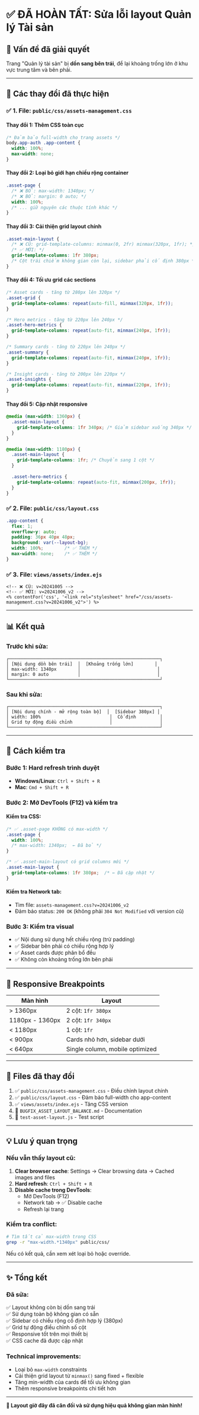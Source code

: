 # ✅ ĐÃ HOÀN TẤT: Sửa lỗi layout Quản lý Tài sản

## 🎯 Vấn đề đã giải quyết
Trang "Quản lý tài sản" bị **dồn sang bên trái**, để lại khoảng trống lớn ở khu vực trung tâm và bên phải.

---

## 🔧 Các thay đổi đã thực hiện

### ✅ 1. File: `public/css/assets-management.css`

#### Thay đổi 1: Thêm CSS toàn cục
```css
/* Đảm bảo full-width cho trang assets */
body.app-auth .app-content {
  width: 100%;
  max-width: none;
}
```

#### Thay đổi 2: Loại bỏ giới hạn chiều rộng container
```css
.asset-page {
  /* ❌ BỎ: max-width: 1340px; */
  /* ❌ BỎ: margin: 0 auto; */
  width: 100%;
  /* ... giữ nguyên các thuộc tính khác */
}
```

#### Thay đổi 3: Cải thiện grid layout chính
```css
.asset-main-layout {
  /* ❌ CŨ: grid-template-columns: minmax(0, 2fr) minmax(320px, 1fr); */
  /* ✅ MỚI: */
  grid-template-columns: 1fr 380px;
  /* Cột trái chiếm không gian còn lại, sidebar phải cố định 380px */
}
```

#### Thay đổi 4: Tối ưu grid các sections
```css
/* Asset cards - tăng từ 280px lên 320px */
.asset-grid {
  grid-template-columns: repeat(auto-fill, minmax(320px, 1fr));
}

/* Hero metrics - tăng từ 220px lên 240px */
.asset-hero-metrics {
  grid-template-columns: repeat(auto-fit, minmax(240px, 1fr));
}

/* Summary cards - tăng từ 220px lên 240px */
.asset-summary {
  grid-template-columns: repeat(auto-fit, minmax(240px, 1fr));
}

/* Insight cards - tăng từ 200px lên 220px */
.asset-insights {
  grid-template-columns: repeat(auto-fit, minmax(220px, 1fr));
}
```

#### Thay đổi 5: Cập nhật responsive
```css
@media (max-width: 1360px) {
  .asset-main-layout {
    grid-template-columns: 1fr 340px; /* Giảm sidebar xuống 340px */
  }
}

@media (max-width: 1180px) {
  .asset-main-layout {
    grid-template-columns: 1fr; /* Chuyển sang 1 cột */
  }
  
  .asset-hero-metrics {
    grid-template-columns: repeat(auto-fit, minmax(200px, 1fr));
  }
}
```

### ✅ 2. File: `public/css/layout.css`

```css
.app-content {
  flex: 1;
  overflow-y: auto;
  padding: 36px 40px 48px;
  background: var(--layout-bg);
  width: 100%;        /* ✅ THÊM */
  max-width: none;    /* ✅ THÊM */
}
```

### ✅ 3. File: `views/assets/index.ejs`

```ejs
<!-- ❌ CŨ: v=20241005 -->
<!-- ✅ MỚI: v=20241006_v2 -->
<% contentFor('css', '<link rel="stylesheet" href="/css/assets-management.css?v=20241006_v2">') %>
```

---

## 📊 Kết quả

### Trước khi sửa:
```
┌─────────────────────────────────────────────────────────┐
│ [Nội dung dồn bên trái]  │  [Khoảng trống lớn]        │
│ max-width: 1340px        │                             │
│ margin: 0 auto           │                             │
└─────────────────────────────────────────────────────────┘
```

### Sau khi sửa:
```
┌─────────────────────────────────────────────────────────┐
│ [Nội dung chính - mở rộng toàn bộ]  │  [Sidebar 380px] │
│ width: 100%                          │  Cố định         │
│ Grid tự động điều chỉnh              │                  │
└─────────────────────────────────────────────────────────┘
```

---

## 🧪 Cách kiểm tra

### Bước 1: Hard refresh trình duyệt
- **Windows/Linux**: `Ctrl + Shift + R`
- **Mac**: `Cmd + Shift + R`

### Bước 2: Mở DevTools (F12) và kiểm tra

#### Kiểm tra CSS:
```css
/* ✅ .asset-page KHÔNG có max-width */
.asset-page {
  width: 100%;
  /* max-width: 1340px;  ← Đã bỏ */
}

/* ✅ .asset-main-layout có grid columns mới */
.asset-main-layout {
  grid-template-columns: 1fr 380px;  /* ← Đã cập nhật */
}
```

#### Kiểm tra Network tab:
- Tìm file: `assets-management.css?v=20241006_v2`
- Đảm bảo status: `200 OK` (không phải `304 Not Modified` với version cũ)

### Bước 3: Kiểm tra visual
- ✅ Nội dung sử dụng hết chiều rộng (trừ padding)
- ✅ Sidebar bên phải có chiều rộng hợp lý
- ✅ Asset cards được phân bổ đều
- ✅ Không còn khoảng trống lớn bên phải

---

## 📱 Responsive Breakpoints

| Màn hình        | Layout                           |
|-----------------|----------------------------------|
| > 1360px        | 2 cột: `1fr 380px`              |
| 1180px - 1360px | 2 cột: `1fr 340px`              |
| < 1180px        | 1 cột: `1fr`                    |
| < 900px         | Cards nhỏ hơn, sidebar dưới     |
| < 640px         | Single column, mobile optimized |

---

## 📝 Files đã thay đổi

1. ✅ `public/css/assets-management.css` - Điều chỉnh layout chính
2. ✅ `public/css/layout.css` - Đảm bảo full-width cho app-content
3. ✅ `views/assets/index.ejs` - Tăng CSS version
4. 📄 `BUGFIX_ASSET_LAYOUT_BALANCE.md` - Documentation
5. 📄 `test-asset-layout.js` - Test script

---

## 💡 Lưu ý quan trọng

### Nếu vẫn thấy layout cũ:
1. **Clear browser cache**: Settings → Clear browsing data → Cached images and files
2. **Hard refresh**: `Ctrl + Shift + R`
3. **Disable cache trong DevTools**: 
   - Mở DevTools (F12)
   - Network tab → ✅ Disable cache
   - Refresh lại trang

### Kiểm tra conflict:
```bash
# Tìm tất cả max-width trong CSS
grep -r "max-width.*1340px" public/css/
```

Nếu có kết quả, cần xem xét loại bỏ hoặc override.

---

## ✨ Tổng kết

### Đã sửa:
✅ Layout không còn bị dồn sang trái  
✅ Sử dụng toàn bộ không gian có sẵn  
✅ Sidebar có chiều rộng cố định hợp lý (380px)  
✅ Grid tự động điều chỉnh số cột  
✅ Responsive tốt trên mọi thiết bị  
✅ CSS cache đã được cập nhật

### Technical improvements:
- Loại bỏ `max-width` constraints
- Cải thiện grid layout từ `minmax()` sang fixed + flexible
- Tăng min-width của cards để tối ưu không gian
- Thêm responsive breakpoints chi tiết hơn

---

**🎉 Layout giờ đây đã cân đối và sử dụng hiệu quả không gian màn hình!**
